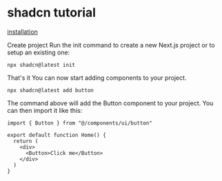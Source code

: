 # shadcn tutorial

[installation](https://ui.shadcn.com/docs/installation/next)

Create project
Run the init command to create a new Next.js project or to setup an existing one:

```shell
npx shadcn@latest init
```

That's it
You can now start adding components to your project.

```shell
npx shadcn@latest add button
```

The command above will add the Button component to your project. You can then import it like this:
```tsx
import { Button } from "@/components/ui/button"

export default function Home() {
  return (
    <div>
      <Button>Click me</Button>
    </div>
  )
}
```